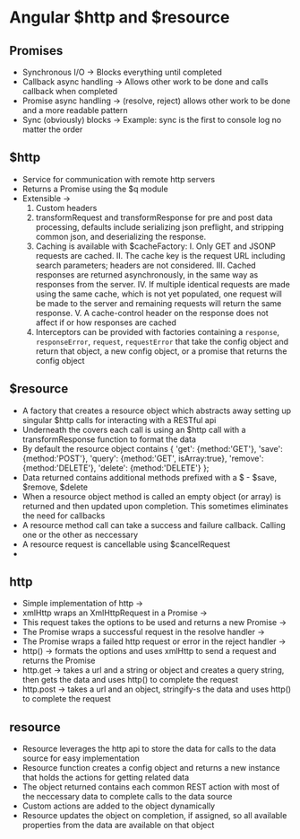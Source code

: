# Angular $http and $resource

## Promises
* Synchronous I/O -> Blocks everything until completed
* Callback async handling -> Allows other work to be done and calls callback when completed
* Promise async handling -> (resolve, reject) allows other work to be done and a more readable pattern
* Sync (obviously) blocks -> Example: sync is the first to console log no matter the order

## $http
* Service for communication with remote http servers
* Returns a Promise using the $q module
* Extensible -> 
    1. Custom headers
    2. transformRequest and transformResponse for pre and post data processing, defaults include serializing json preflight, and stripping common json, and deserializing the response.
    3. Caching is available with $cacheFactory:
        I. Only GET and JSONP requests are cached.
        II. The cache key is the request URL including search parameters; headers are not considered.
        III. Cached responses are returned asynchronously, in the same way as responses from the server.
        IV. If multiple identical requests are made using the same cache, which is not yet populated, one request will be made to the server and remaining requests will return the same response.
        V. A cache-control header on the response does not affect if or how responses are cached
    4. Interceptors can be provided with factories containing a `response`, `responseError`, `request`, `requestError` that take the config object and return that object, a new config object, or a promise that returns the config object


## $resource
* A factory that creates a resource object which abstracts away setting up singular $http calls for interacting with a RESTful api
* Underneath the covers each call is using an $http call with a transformResponse function to format the data
* By default the resource object contains { 'get':    {method:'GET'},
                                            'save':   {method:'POST'},
                                            'query':  {method:'GET', isArray:true},
                                            'remove': {method:'DELETE'},
                                            'delete': {method:'DELETE'} };
* Data returned contains additional methods prefixed with a $ - $save, $remove, $delete
* When a resource object method is called an empty object (or array) is returned and then updated upon completion. This sometimes eliminates the need for callbacks
* A resource method call can take a success and failure callback. Calling one or the other as neccessary
* A resource request is cancellable using $cancelRequest
* 

## http
* Simple implementation of http ->
* xmlHttp wraps an XmlHttpRequest in a Promise ->
* This request takes the options to be used and returns a new Promise ->
* The Promise wraps a successful request in the resolve handler ->
* The Promise wraps a failed http request or error in the reject handler ->
* http() -> formats the options and uses xmlHttp to send a request and returns the Promise
* http.get -> takes a url and a string or object and creates a query string, then gets the data and uses http() to complete the request
* http.post -> takes a url and an object, stringify-s the data and uses http() to complete the request

## resource 
* Resource leverages the http api to store the data for calls to the data source for easy implementation
* Resource function creates a config object and returns a new instance that holds the actions for getting related data
* The object returned contains each common REST action with most of the neccessary data to complete calls to the data source
* Custom actions are added to the object dynamically
* Resource updates the object on completion, if assigned, so all available properties from the data are available on that object